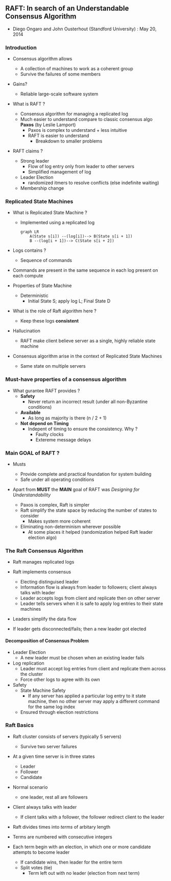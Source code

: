 
## RAFT: In search of an Understandable Consensus Algorithm
- Diego Ongaro and John Ousterhout (Standford University) : May 20, 2014

### Introduction

- Consensus algorithm allows
    - A collection of machines to work as a coherent group
    - Survive the failures of some members

- Gains?
    - Reliable large-scale software system

- What is RAFT ?
    - Consensus algorithm for managing a replicated log
    - Much easier to understand compare to classic consensus algo **Paxos** (by Leslie Lamport)
        - Paxos is complex to understand + less intuitive
        - RAFT is easier to understand 
            - Breakdown to smaller problems

- RAFT claims ? 
    - Strong leader
        - Flow of log entry only from leader to other servers
        - Simplified management of log
    - Leader Election
        - randomized itmers to resolve conflicts (else indefinite waiting)
    - Membership change 

### Replicated State Machines

- What is Replicated State Machine ?
    - Implemented using a replicated log
        ```mermaid
        graph LR
            A(State s[i]) --(log[i])--> B(State s[i + 1])
            B --(log[i + 1])--> C(State s[i + 2])
        ```

- Logs contains ?
    - Sequence of commands

- Commands are present in the same sequence in each log present on each compute

- Properties of State Machine
    - Deterministic 
        - Initial State S; apply log L; Final State D

- What is the role of Raft algorithm here ?
    - Keep these logs **consistent**

- Hallucination 
    - RAFT make client believe server as a single, highly reliable state machine

- Consensus algorithm arise in the context of Replicated State Machines
    - Same state on multiple servers

### Must-have properties of a consensus algorithm 

- What gurantee RAFT provides ?
    - **Safety**
        - Never return an incorrect result (under all non-Byzantine conditions)
    - **Available**
        - As long as majority is there (n / 2 + 1)
    - **Not depend on Timing**
        - Indepent of timing to ensure the consistency. Why ? 
            - Faulty clocks
            - Extereme message delays 

### Main GOAL of RAFT ?
- Musts
    - Provide complete and practical foundation for system building
    - Safe under all operating conditions

- Apart from **MUST** the **MAIN** goal of RAFT was *Designing for Understandability*
    - Paxos is complex, Raft is simpler
    - Raft simplify the state space by reducing the number of states to consider
        - Makes system more coherent
    - Eliminating non-determinism wherever possible
        - At some places it helped (randomization helped Raft leader election algo)


### The Raft Consensus Algorithm

- Raft manages replicated logs
- Raft implements consensus 
    - Electing distinguised leader
    - Information flow is always from leader to followers; client always talks with leader
    - Leader accepts logs from client and replicate then on other server 
    - Leader tells servers when it is safe to apply log entries to their state machines

- Leaders simplify the data flow
- If leader gets disconnected/fails; then a new leader got elected 

#### Decomposition of Consensus Problem 

- Leader Election
    - A new leader must be chosen when an existing leader fails
- Log replication
    - Leader must accept log entries from client and replicate them across the cluster
    - Force other logs to agree with its own 
- Safety 
    - State Machine Safety
        - If any server has applied a particular log entry to it state machine, then no other server may apply a different command for the same log index
    - Ensured through election restrictions


### Raft Basics

- Raft cluster consists of servers (typically 5 servers)
    - Survive two server failures
- At a given time server is in three states
    - Leader
    - Follower
    - Candidate
- Normal scenario
    - one leader, rest all are followers
- Client always talks with leader
    - If client talks with a follower, the follower redirect client to the leader

- Raft divides times into *terms* of arbitary length
- Terms are numbered with consecutive integers
- Each term begin with an election, in which one or more candidate attempts to become leader
    - If candidate wins, then leader for the entire term
    - Split votes (tie)
        - Term left out with no leader (election from next term)
    



